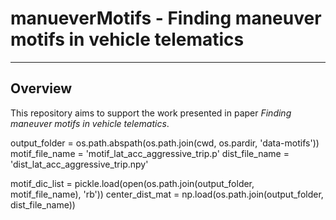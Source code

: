 # manueverMotifs - Finding maneuver motifs in vehicle telematics

***

## Overview

This repository aims to support the work presented in paper *Finding maneuver motifs in vehicle telematics*. 


output_folder = os.path.abspath(os.path.join(cwd, os.pardir, 'data-motifs'))
motif_file_name = 'motif_lat_acc_aggressive_trip.p'
dist_file_name = 'dist_lat_acc_aggressive_trip.npy'

motif_dic_list = pickle.load(open(os.path.join(output_folder, motif_file_name), 'rb'))
center_dist_mat = np.load(os.path.join(output_folder, dist_file_name))